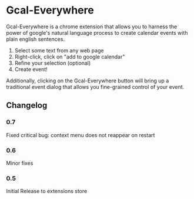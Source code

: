 Gcal-Everywhere
===============


Gcal-Everywhere is a chrome extension that allows you to harness the power of google's natural language process to create calendar events with plain english sentences.

1) Select some text from any web page
2) Right-click, click on "add to google calendar"
3) Refine your selection (optional)
4) Create event!

Additionally, clicking on the Gcal-Everywhere button will bring up a traditional event dialog that allows you fine-grained control of your event.




Changelog
--------

### 0.7

Fixed critical bug: context menu does not reappear on restart

### 0.6

Minor fixes

### 0.5

Initial Release to extensions store
